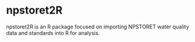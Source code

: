 npstoret2R
==========

npstoret2R is an R package focused on importing NPSTORET water quality data and standards into R for analysis.


